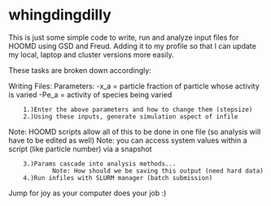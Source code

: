 # whingdingdilly
This is just some simple code to write, run and analyze input files for HOOMD using GSD and Freud.  Adding it to my profile so that I can update my local, laptop and cluster versions more easily.

These tasks are broken down accordingly:

Writing Files:
        Parameters:
                -x_a  = particle fraction of particle whose activity is varied
                -Pe_a = activity of species being varied

        1.)Enter the above parameters and how to change them (stepsize)
        2.)Using these inputs, generate simulation aspect of infile

Note: HOOMD scripts allow all of this to be done in one file (so analysis will have to be edited as well)
Note: you can access system values within a script (like particle number) via a snapshot

        3.)Params cascade into analysis methods...
                Note: How should we be saving this output (need hard data)
        4.)Run infiles with SLURM manager (batch submission)

Jump for joy as your computer does your job :)
